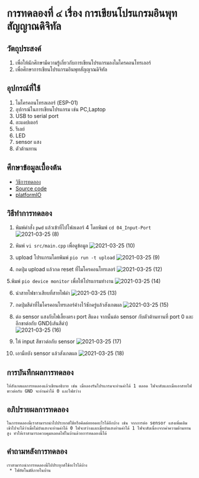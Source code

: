 # การทดลองที่ ๔ เรื่อง การเขียนโปรแกรมอินพุทสัญญาณดิจิทัล

## วัตถุประสงค์
1. เพื่อให้นักศึกษามีความรู้เกี่ยวกับการเขียนโปรแกรมลงไมโครคอนโทรเลอร์
2. เพื่อศึกษาการเขียนโปรแกรมอินพุทสัญญาณดิจิทัล

## อุปกรณ์ที่ใช้
1. ไมโครคอนโทรลเลอร์ (ESP-01)
2. อุปกรณ์ในการเขียนโปรแกรม เช่น PC,Laptop
3. USB to serial port
4. อะแดปเตอร์
5. รีเลย์
6. LED
7. sensor แสง
8. ตัวต้านทาน

## ศึกษาข้อมูลเบื้องต้น
* [วิธีการทดลอง](https://github.com/choompol-boonmee/lab63b)
* [Source code](https://github.com/choompol-boonmee/lab63b/tree/master/examples)
* [platformIO](https://platformio.org/)

## วิธีทำการทดลอง
1. พิมพ์คำสั่ง `pwd` แล้วเข้าที่ไปโฟลเดอร์ 4 โดยพิมพ์ `cd 04_Input-Port`
![2021-03-25 (8)](https://user-images.githubusercontent.com/78695932/112364082-be7c3d00-8d08-11eb-82a3-b92d73c88d4c.png)

2. พิมพ์ `vi src/main.cpp` เพื่อดูข้อมูล
![2021-03-25 (10)](https://user-images.githubusercontent.com/78695932/112364130-c805a500-8d08-11eb-82c2-c29a2ae310b5.png)

3. upload โปรแกรมโดยพิมพ์ `pio run -t upload`
![2021-03-25 (9)](https://user-images.githubusercontent.com/78695932/112364612-4c582800-8d09-11eb-87d0-aa80a768ffd5.png)

4. กดปุ่ม upload แล้วกด reset ที่ไมโครคอนโทรเลอร์
![2021-03-25 (12)](https://user-images.githubusercontent.com/78695932/112364534-35b1d100-8d09-11eb-92fa-20163a00279b.png)

5.พิมพ์ `pio device monitor` เพื่อให้โปรแกรมทำงาน
![2021-03-25 (14)](https://user-images.githubusercontent.com/78695932/112364561-3d717580-8d09-11eb-9056-11f3e9ec6ab7.png)

6. นำสายไฟขาวเสียบที่สายไฟดำ
![2021-03-25 (13)](https://user-images.githubusercontent.com/78695932/112364698-5f6af800-8d09-11eb-9886-fe231b34db2d.png)

7. กดปุ่มสีดำที่ไมโครคอนโทรเลอร์ค้างไว้ซักครู่แล้วสังเกตผล
![2021-03-25 (15)](https://user-images.githubusercontent.com/78695932/112364724-685bc980-8d09-11eb-96c2-3105ce4ab2cc.png)

8. ต่อ sensor แสงกับไฟเลี้ยงตรง port สีแดง จากนั้นต่อ sensor กับตัวต้านทานที่ port 0 และอีกขาต่อกับ GND(เส้นสีดำ)  
![2021-03-25 (16)](https://user-images.githubusercontent.com/78695932/112364745-6db91400-8d09-11eb-9f80-945d3e5090d9.png)

9. ให้ input สีขาวต่อกับ sensor
![2021-03-25 (17)](https://user-images.githubusercontent.com/78695932/112364763-73aef500-8d09-11eb-8d00-7364f0a99c74.png)

10. เอามือบัง sensor แล้วสังเกตผล
![2021-03-25 (18)](https://user-images.githubusercontent.com/78695932/112364774-76a9e580-8d09-11eb-8125-b099ae3ba417.png)


## การบันทึกผลการทดลอง
    ให้สังเกตผลการทดลองแล้วเขียนอธิบาย เช่น เมื่อลองรันโปรแกรมจะอ่านค่าได้ 1 ตลอด ไฟจะดับและเมื่อเอาสายไฟขาวต่อกับ GND จะอ่านค่าได้ 0 และไฟสว่าง 
## อภิปรายผลการทดลอง
    ในการทดลองนี้เราสามารถนำไปประยกต์ใช้หรือคิดต่อยอดอะไรได้อีกบ้าง เช่น จากการต่อ sensor แสงเพิ่มเติมเข้าไปจะได้ว่าเมื่อไม่บังแสงจะอ่านค่าได้ 0 ไฟจะสว่างและเมื่อบังแสงอ่านค่าได้ 1 ไฟจะดับเนื่องจากค่าความต้านทานสูง ทำให้เราสามารถควบคุมหลอดไฟในบ้านด้วยการทดลองนี้ได้
## คำถามหลังการทดลอง
    เราสามารถนำการทดลองนี้ไปประยุกต์ใช้อะไรได้บ้าง
     * ไฟอัตโนมัติภายในบ้าน

